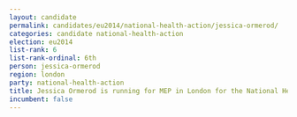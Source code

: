 ```yaml
---
layout: candidate
permalink: candidates/eu2014/national-health-action/jessica-ormerod/
categories: candidate national-health-action
election: eu2014
list-rank: 6
list-rank-ordinal: 6th
person: jessica-ormerod
region: london
party: national-health-action
title: Jessica Ormerod is running for MEP in London for the National Health Action Party
incumbent: false
---
```

